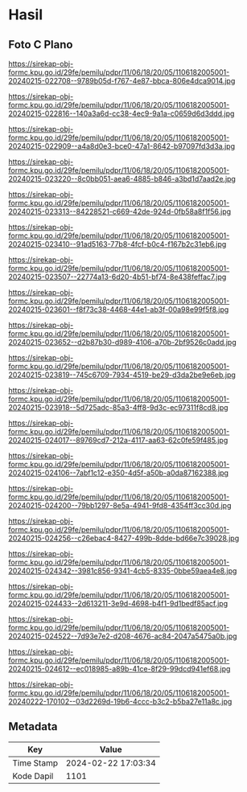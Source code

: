 # Hasil

## Foto C Plano

https://sirekap-obj-formc.kpu.go.id/29fe/pemilu/pdpr/11/06/18/20/05/1106182005001-20240215-022708--9789b05d-f767-4e87-bbca-806e4dca9014.jpg

https://sirekap-obj-formc.kpu.go.id/29fe/pemilu/pdpr/11/06/18/20/05/1106182005001-20240215-022816--140a3a6d-cc38-4ec9-9a1a-c0659d6d3ddd.jpg

https://sirekap-obj-formc.kpu.go.id/29fe/pemilu/pdpr/11/06/18/20/05/1106182005001-20240215-022909--a4a8d0e3-bce0-47a1-8642-b97097fd3d3a.jpg

https://sirekap-obj-formc.kpu.go.id/29fe/pemilu/pdpr/11/06/18/20/05/1106182005001-20240215-023220--8c0bb051-aea6-4885-b846-a3bd1d7aad2e.jpg

https://sirekap-obj-formc.kpu.go.id/29fe/pemilu/pdpr/11/06/18/20/05/1106182005001-20240215-023313--84228521-c669-42de-924d-0fb58a8f1f56.jpg

https://sirekap-obj-formc.kpu.go.id/29fe/pemilu/pdpr/11/06/18/20/05/1106182005001-20240215-023410--91ad5163-77b8-4fcf-b0c4-f167b2c31eb6.jpg

https://sirekap-obj-formc.kpu.go.id/29fe/pemilu/pdpr/11/06/18/20/05/1106182005001-20240215-023507--22774a13-6d20-4b51-bf74-8e438feffac7.jpg

https://sirekap-obj-formc.kpu.go.id/29fe/pemilu/pdpr/11/06/18/20/05/1106182005001-20240215-023601--f8f73c38-4468-44e1-ab3f-00a98e99f5f8.jpg

https://sirekap-obj-formc.kpu.go.id/29fe/pemilu/pdpr/11/06/18/20/05/1106182005001-20240215-023652--d2b87b30-d989-4106-a70b-2bf9526c0add.jpg

https://sirekap-obj-formc.kpu.go.id/29fe/pemilu/pdpr/11/06/18/20/05/1106182005001-20240215-023819--745c6709-7934-4519-be29-d3da2be9e6eb.jpg

https://sirekap-obj-formc.kpu.go.id/29fe/pemilu/pdpr/11/06/18/20/05/1106182005001-20240215-023918--5d725adc-85a3-4ff8-9d3c-ec97311f8cd8.jpg

https://sirekap-obj-formc.kpu.go.id/29fe/pemilu/pdpr/11/06/18/20/05/1106182005001-20240215-024017--89769cd7-212a-4117-aa63-62c0fe59f485.jpg

https://sirekap-obj-formc.kpu.go.id/29fe/pemilu/pdpr/11/06/18/20/05/1106182005001-20240215-024106--7abf1c12-e350-4d5f-a50b-a0da87162388.jpg

https://sirekap-obj-formc.kpu.go.id/29fe/pemilu/pdpr/11/06/18/20/05/1106182005001-20240215-024200--79bb1297-8e5a-4941-9fd8-4354ff3cc30d.jpg

https://sirekap-obj-formc.kpu.go.id/29fe/pemilu/pdpr/11/06/18/20/05/1106182005001-20240215-024256--c26ebac4-8427-499b-8dde-bd66e7c39028.jpg

https://sirekap-obj-formc.kpu.go.id/29fe/pemilu/pdpr/11/06/18/20/05/1106182005001-20240215-024342--3981c856-9341-4cb5-8335-0bbe59aea4e8.jpg

https://sirekap-obj-formc.kpu.go.id/29fe/pemilu/pdpr/11/06/18/20/05/1106182005001-20240215-024433--2d613211-3e9d-4698-b4f1-9d1bedf85acf.jpg

https://sirekap-obj-formc.kpu.go.id/29fe/pemilu/pdpr/11/06/18/20/05/1106182005001-20240215-024522--7d93e7e2-d208-4676-ac84-2047a5475a0b.jpg

https://sirekap-obj-formc.kpu.go.id/29fe/pemilu/pdpr/11/06/18/20/05/1106182005001-20240215-024612--ec018985-a89b-41ce-8f29-99dcd941ef68.jpg

https://sirekap-obj-formc.kpu.go.id/29fe/pemilu/pdpr/11/06/18/20/05/1106182005001-20240222-170102--03d2269d-19b6-4ccc-b3c2-b5ba27e11a8c.jpg


## Metadata

| Key        | Value               |
| ---------- | ------------------- |
| Time Stamp | 2024-02-22 17:03:34 |
| Kode Dapil | 1101                |



